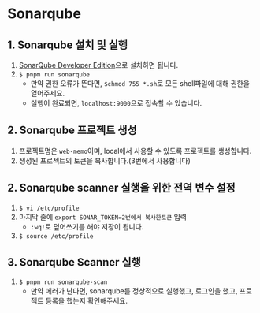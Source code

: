 # Sonarqube
## 1. Sonarqube 설치 및 실행
1. [SonarQube Developer Edition](https://www.sonarsource.com/products/sonarqube/downloads/success-download-developer-edition/)으로 설치하면 됩니다.
2. `$ pnpm run sonarqube`
    - 만약 권한 오류가 뜬다면, `$chmod 755 *.sh`로 모든 shell파일에 대해 권한을 열어주세요.
    - 실행이 완료되면, `localhost:9000`으로 접속할 수 있습니다.

## 2. Sonarqube 프로젝트 생성
1. 프로젝트명은 `web-memo`이며, local에서 사용할 수 있도록 프로젝트를 생성합니다.
2. 생성된 프로젝트의 토큰을 복사합니다.(3번에서 사용합니다)

## 2. Sonarqube scanner 실행을 위한 전역 변수 설정
1. `$ vi /etc/profile`
2. 마지막 줄에 `export SONAR_TOKEN=2번에서 복사한토큰` 입력
    - `:wq!`로 덮어쓰기를 해야 저장이 됩니다.
3. `$ source /etc/profile`

## 3. Sonarqube Scanner 실행
1. `$ pnpm run sonarqube-scan`
    - 만약 에러가 난다면, sonarqube를 정상적으로 실행했고, 로그인을 했고, 프로젝트 등록을 했는지 확인해주세요.